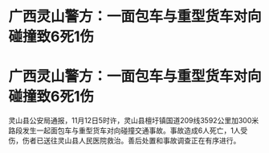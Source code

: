 # 广西灵山警方：一面包车与重型货车对向碰撞致6死1伤

# 广西灵山警方：一面包车与重型货车对向碰撞致6死1伤

灵山县公安局通报，11月12日5时许，灵山县檀圩镇国道209线3592公里加300米路段发生一起面包车与重型货车对向碰撞交通事故。事故造成6人死亡，1人受伤，伤者已送往灵山县人民医院救治。善后处置和事故调查正在有序进行。

